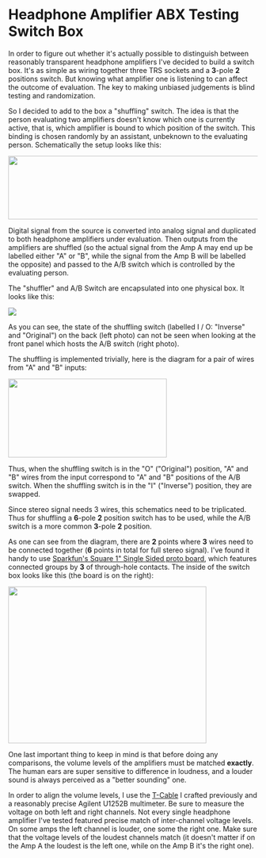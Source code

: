 # Headphone Amplifier ABX Testing Switch Box

In order to figure out whether it's actually possible to distinguish
between reasonably transparent headphone amplifiers I've decided to
build a switch box. It's as simple as wiring together three TRS sockets
and a **3**-pole **2** positions switch. But knowing what amplifier one
is listening to can affect the outcome of evaluation. The key to making
unbiased judgements is blind testing and randomization.

So I decided to add to the box a "shuffling" switch. The idea is that
the person evaluating two amplifiers doesn't know which one is currently
active, that is, which amplifier is bound to which position of the
switch. This binding is chosen randomly by an assistant, unbeknown to
the evaluating person. Schematically the setup looks like this:

[<img src="https://docs.google.com/drawings/d/1cFjf-aRE3Jvdq5JEqNvYnTDQd4QTqb-VcAxVPSZGhHU/pub?w=998&amp;amp;h=200" width="640" height="128" />](https://docs.google.com/drawings/d/1cFjf-aRE3Jvdq5JEqNvYnTDQd4QTqb-VcAxVPSZGhHU/pub?w=998&amp;h=200)

Digital signal from the source is converted into analog signal and
duplicated to both headphone amplifiers under evaluation. Then outputs
from the amplifiers are shuffled (so the actual signal from the Amp A
may end up be labelled either "A" or "B", while the signal from the Amp
B will be labelled the opposite) and passed to the A/B switch which is
controlled by the evaluating person.

The "shuffler" and A/B Switch are encapsulated into one physical box. It
looks like this:

[![](https://2.bp.blogspot.com/-w05fj4bIapY/WPwys1lZJwI/AAAAAAAALZc/0--2F4h0q6cW79slKQrFBoC5fMrrCItZwCLcB/s1600/abx-box-outside.jpg)](https://2.bp.blogspot.com/-w05fj4bIapY/WPwys1lZJwI/AAAAAAAALZc/0--2F4h0q6cW79slKQrFBoC5fMrrCItZwCLcB/s1600/abx-box-outside.jpg)

As you can see, the state of the shuffling switch (labelled I / O:
"Inverse" and "Original") on the back (left photo) can not be seen when
looking at the front panel which hosts the A/B switch (right photo).

The shuffling is implemented trivially, here is the diagram for a pair
of wires from "A" and "B" inputs:

[<img src="https://docs.google.com/drawings/d/1Hkqp5KYydzRzwQJAsOhm8caeVfAeq_KRdztqWl6pIec/pub?w=537&amp;amp;h=267" width="320" height="159" />](https://docs.google.com/drawings/d/1Hkqp5KYydzRzwQJAsOhm8caeVfAeq_KRdztqWl6pIec/pub?w=537&amp;h=267)

Thus, when the shuffling switch is in the "O" ("Original") position, "A"
and "B" wires from the input correspond to "A" and "B" positions of the
A/B switch. When the shuffling switch is in the "I" ("Inverse")
position, they are swapped.

Since stereo signal needs 3 wires, this schematics need to be
triplicated. Thus for shuffling a **6**-pole **2** position switch has
to be used, while the A/B switch is a more common **3**-pole **2**
position.

As one can see from the diagram, there are **2** points where **3**
wires need to be connected together (**6** points in total for full
stereo signal). I've found it handy to use [Sparkfun's Square 1" Single
Sided proto board](https://www.sparkfun.com/products/8808), which
features connected groups by **3** of through-hole contacts. The inside
of the switch box looks like this (the board is on the right):

[<img src="https://1.bp.blogspot.com/-hpOFY3hl2ao/WP0MLlco_dI/AAAAAAAALZw/hT1vx3XT06opKeawkxt57moDcmj18V92wCLcB/s400/IMG_20170405_130858.jpg" width="400" height="316" />](https://1.bp.blogspot.com/-hpOFY3hl2ao/WP0MLlco_dI/AAAAAAAALZw/hT1vx3XT06opKeawkxt57moDcmj18V92wCLcB/s1600/IMG_20170405_130858.jpg)

One last important thing to keep in mind is that before doing any
comparisons, the volume levels of the amplifiers must be matched
**exactly**. The human ears are super sensitive to difference in
loudness, and a louder sound is always perceived as a "better sounding"
one.

In order to align the volume levels, I use the
[T-Cable](t-cable-for-output-level-measurements.md)
I crafted previously and a reasonably precise Agilent U1252B multimeter.
Be sure to measure the voltage on both left and right channels. Not
every single headphone amplifier I've tested featured precise match of
inter-channel voltage levels. On some amps the left channel is louder,
one some the right one. Make sure that the voltage levels of the loudest
channels match (it doesn't matter if on the Amp A the loudest is the
left one, while on the Amp B it's the right one).
